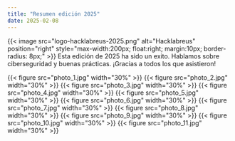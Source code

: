 ```yaml
---
title: "Resumen edición 2025"
date: 2025-02-08
---
```


{{< image src="logo-hacklabreus-2025.png" alt="Hacklabreus" position="right" style="max-width:200px; float:right; margin:10px; border-radius: 8px;" >}}
Esta edición de 2025 ha sido un exito. Hablamos sobre ciberseguridad y buenas prácticas. ¡Gracias a todos los que asistieron!


  {{< figure src="photo_1.jpg" width="30%" >}}
  {{< figure src="photo_2.jpg" width="30%" >}}
  {{< figure src="photo_3.jpg" width="30%" >}}
  {{< figure src="photo_4.jpg" width="30%" >}}
  {{< figure src="photo_5.jpg" width="30%" >}}
  {{< figure src="photo_6.jpg" width="30%" >}}
  {{< figure src="photo_7.jpg" width="30%" >}}
  {{< figure src="photo_8.jpg" width="30%" >}}
  {{< figure src="photo_9.jpg" width="30%" >}}
  {{< figure src="photo_10.jpg" width="30%" >}}
  {{< figure src="photo_11.jpg" width="30%" >}}

